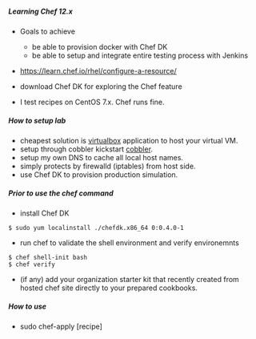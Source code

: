 ##### Learning Chef 12.x

* Goals to achieve
  * be able to provision docker with Chef DK
  * be able to setup and integrate entire testing process with Jenkins

* https://learn.chef.io/rhel/configure-a-resource/
* download Chef DK for exploring the Chef feature
* I test recipes on CentOS 7.x. Chef runs fine.

##### How to setup lab

* cheapest solution is [virtualbox](https://www.virtualbox.org/wiki/Downloads) application to host your virtual VM.
* setup through cobbler kickstart [cobbler](http://www.cobblerd.org/).
* setup my own DNS to cache all local host names.
* simply protects by firewalld (iptables) from host side.
* use Chef DK to provision production simulation.

##### Prior to use the chef command
* install Chef DK
```
$ sudo yum localinstall ./chefdk.x86_64 0:0.4.0-1
```
* run chef to validate the shell environment and verify environemnts
```
$ chef shell-init bash
$ chef verify
```
* (if any) add your organization starter kit that recently created 
  from hosted chef site directly to your prepared cookbooks.

##### How to use
* sudo chef-apply [recipe]
